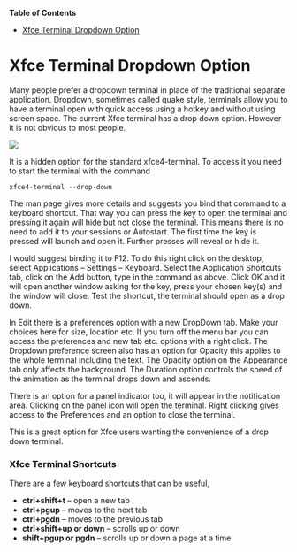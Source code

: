 

**Table of Contents**  

- [Xfce Terminal Dropdown Option](#xfce-terminal-dropdown-option)



<a name="xfce-terminal-dropdown-option"></a>
# Xfce Terminal Dropdown Option

Many people prefer a dropdown terminal in place of the traditional separate application. Dropdown, sometimes called quake style, terminals allow you to have a terminal open with quick access using a hotkey and without using screen space. The current Xfce terminal has a drop down option. However it is not obvious to most people.

![](https://github.com/kororaproject/kp-documentation/wiki/img/Xfce4-Terminal.png)

It is a hidden option for the standard xfce4-terminal. To access it you need to start the terminal with the command

```
xfce4-terminal --drop-down
```

The man page gives more details and suggests you bind that command to a keyboard shortcut. That way you can press the key to open the terminal and pressing it again will hide but not close the terminal. This means there is no need to add it to your sessions or Autostart. The first time the key is pressed will launch and open it. Further presses will reveal or hide it.

I would suggest binding it to F12. To do this right click on the desktop, select Applications – Settings – Keyboard. Select the Application Shortcuts tab, click on the Add button, type in the command as above. Click OK and it will open another window asking for the key, press your chosen key(s) and the window will close. Test the shortcut, the terminal should open as a drop down.

In Edit there is a preferences option with a new DropDown tab. Make your choices here for size, location etc. If you turn off the menu bar you can access the preferences and new tab etc. options with a right click. The Dropdown preference screen also has an option for Opacity this applies to the whole terminal including the text. The Opacity option on the Appearance tab only affects the background. The Duration option controls the speed of the animation as the terminal drops down and ascends.

There is an option for a panel indicator too, it will appear in the notification area. Clicking on the panel icon will open the terminal. Right clicking gives access to the Preferences and an option to close the terminal.

This is a great option for Xfce users wanting the convenience of a drop down terminal.

### Xfce Terminal Shortcuts
There are a few keyboard shortcuts that can be useful, 
- **ctrl+shift+t** – open a new tab
- **ctrl+pgup** – moves to the next tab 
- **ctrl+pgdn** – moves to the previous tab 
- **ctrl+shift+up or down** – scrolls up or down
- **shift+pgup or pgdn** – scrolls up or down a page at a time
